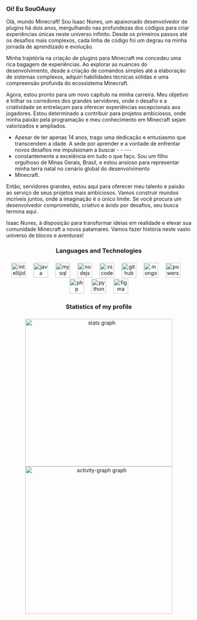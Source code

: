 ### Oi! Eu SouOAusy


Olá, mundo Minecraft! Sou Isaac Nunes, um apaixonado desenvolvedor de plugins há dois anos, mergulhando nas profundezas dos códigos para criar experiências únicas neste universo infinito. Desde os primeiros passos até os desafios mais complexos, cada linha de código foi um degrau na minha jornada de aprendizado e evolução.

Minha trajetória na criação de plugins para Minecraft me concedeu uma rica bagagem de experiências. Ao explorar as nuances do desenvolvimento, desde a criação de comandos simples até a elaboração de sistemas complexos, adquiri habilidades técnicas sólidas e uma compreensão profunda do ecossistema Minecraft.

Agora, estou pronto para um novo capítulo na minha carreira. Meu objetivo é trilhar os corredores dos grandes servidores, onde o desafio e a criatividade se entrelaçam para oferecer experiências excepcionais aos jogadores. Estou determinado a contribuir para projetos ambiciosos, onde minha paixão pela programação e meu conhecimento em Minecraft sejam valorizados e ampliados.

- Apesar de ter apenas 14 anos, trago uma dedicação e entusiasmo que transcendem a idade. A sede por aprender e a vontade de enfrentar novos desafios me impulsionam a buscar - - --- 
- constantemente a excelência em tudo o que faço. Sou um filho orgulhoso de Minas Gerais, Brasil, e estou ansioso para representar minha terra natal no cenário global do desenvolvimento 
- Minecraft.

Então, servidores grandes, estou aqui para oferecer meu talento e paixão ao serviço de seus projetos mais ambiciosos. Vamos construir mundos incríveis juntos, onde a imaginação é o único limite. Se você procura um desenvolvedor comprometido, criativo e ávido por desafios, seu busca termina aqui.

Isaac Nunes, à disposição para transformar ideias em realidade e elevar sua comunidade Minecraft a novos patamares. Vamos fazer história neste vasto universo de blocos e aventuras! 

<h3 align="center">Languages and Technologies</h3>

###

<div align="center">
  <img src="https://skillicons.dev/icons?i=idea" height="40" alt="intellijidea logo"  />
  <img width="12" />
  <img src="https://skillicons.dev/icons?i=java" height="40" alt="java logo"  />
  <img width="12" />
  <img src="https://skillicons.dev/icons?i=mysql" height="40" alt="mysql logo"  />
  <img width="12" />
  <img src="https://skillicons.dev/icons?i=nodejs" height="40" alt="nodejs logo"  />
  <img width="12" />
  <img src="https://skillicons.dev/icons?i=vscode" height="40" alt="vscode logo"  />
  <img width="12" />
  <img src="https://skillicons.dev/icons?i=github" height="40" alt="github logo"  />
  <img width="12" />
  <img src="https://skillicons.dev/icons?i=mongodb" height="40" alt="mongodb logo"  />
  <img width="12" />
  <img src="https://skillicons.dev/icons?i=powershell" height="40" alt="powershell logo"  />
  <img width="12" />
  <img src="https://skillicons.dev/icons?i=php" height="40" alt="php logo"  />
  <img width="12" />
  <img src="https://skillicons.dev/icons?i=py" height="40" alt="python logo"  />
  <img width="12" />
  <img src="https://skillicons.dev/icons?i=figma" height="40" alt="figma logo"  />
</div>

###

<h3 align="center">Statistics of my profile</h3>

###

<div align="center">
  <img src="https://github-readme-stats.vercel.app/api?username=SouOAusy&hide_title=true&hide_rank=false&show_icons=true&include_all_commits=true&count_private=true&disable_animations=false&theme=tokyonight&locale=pt-br&hide_border=true&order=1" height="400" alt="stats graph"  />
  <img src="https://github-readme-activity-graph.vercel.app/graph?username=SouOAusy&radius=16&theme=tokyo-night&area=true&order=5" height="400" alt="activity-graph graph"  />
</div>

###

